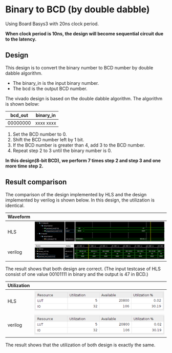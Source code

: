 # Binary to BCD (by double dabble)

Using Board Basys3 with 20ns clock period.

**When clock period is 10ns, the design will become sequential circuit due to the latency.**

## Design

This design is to convert the binary number to BCD number by double dabble algorithm.

* The binary_in is the input binary number.
* The bcd is the output BCD number.

The vivado design is based on the double dabble algorithm. The algorithm is shown below:

|   bcd_out    | binary_in |
|----------|----------|
|00000000 | xxxx xxxx|

1. Set the BCD number to 0.
2. Shift the BCD number left by 1 bit.
3. If the BCD number is greater than 4, add 3 to the BCD number.
4. Repeat step 2 to 3 until the binary number is 0.

**In this design(8-bit BCD), we perform 7 times step 2 and step 3 and one more time step 2.**

## Result comparison

The comparison of the design implemented by HLS and the design implemented by verilog is shown below. In this design, the utilization is identical.

| Waveform  |        |
|--------|--------|
|HLS     |![Alt text](image-1.png)|
|verilog |![Alt text](image.png)|

The result shows that both design are correct. (The input testcase of HLS  consist of one value 00101111 in binary and the output is 47 in BCD.)

|Utilization||
|--|--|
|HLS|![Alt text](image-2.png)|
|verilog|![Alt text](image-3.png)|
The result shows that the utilization of both design is exactly the same.
